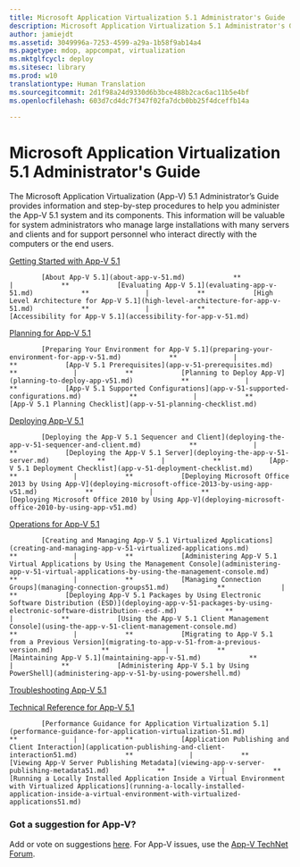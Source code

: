 ```yaml
---
title: Microsoft Application Virtualization 5.1 Administrator's Guide
description: Microsoft Application Virtualization 5.1 Administrator's Guide
author: jamiejdt
ms.assetid: 3049996a-7253-4599-a29a-1b58f9ab14a4
ms.pagetype: mdop, appcompat, virtualization
ms.mktglfcycl: deploy
ms.sitesec: library
ms.prod: w10
translationtype: Human Translation
ms.sourcegitcommit: 2d1f98a24d9330d6b3bce488b2cac6ac11b5e4bf
ms.openlocfilehash: 603d7cd4dc7f347f02fa7dcb0bb25f4dceffb14a

---
```



# Microsoft Application Virtualization 5.1 Administrator's Guide


The Microsoft Application Virtualization (App-V) 5.1 Administrator’s Guide provides information and step-by-step procedures to help you administer the App-V 5.1 system and its components. This information will be valuable for system administrators who manage large installations with many servers and clients and for support personnel who interact directly with the computers or the end users.

<a href="" id="getting-started-with-app-v-5-1"></a>[Getting Started with App-V 5.1](getting-started-with-app-v-51.md)  


            [About App-V 5.1](about-app-v-51.md)            **              |            **            [Evaluating App-V 5.1](evaluating-app-v-51.md)            **              |            **            [High Level Architecture for App-V 5.1](high-level-architecture-for-app-v-51.md)            **              |            **            [Accessibility for App-V 5.1](accessibility-for-app-v-51.md)
          

<a href="" id="planning-for-app-v-5-1"></a>[Planning for App-V 5.1](planning-for-app-v-51.md)  


            [Preparing Your Environment for App-V 5.1](preparing-your-environment-for-app-v-51.md)            **              |            **            [App-V 5.1 Prerequisites](app-v-51-prerequisites.md)            **              |            **            [Planning to Deploy App-V](planning-to-deploy-app-v51.md)            **              |            **            [App-V 5.1 Supported Configurations](app-v-51-supported-configurations.md)            **              |            **            [App-V 5.1 Planning Checklist](app-v-51-planning-checklist.md)
          

<a href="" id="deploying-app-v-5-1"></a>[Deploying App-V 5.1](deploying-app-v-51.md)  


            [Deploying the App-V 5.1 Sequencer and Client](deploying-the-app-v-51-sequencer-and-client.md)            **              |            **            [Deploying the App-V 5.1 Server](deploying-the-app-v-51-server.md)            **              |            **            [App-V 5.1 Deployment Checklist](app-v-51-deployment-checklist.md)            **              |            **            [Deploying Microsoft Office 2013 by Using App-V](deploying-microsoft-office-2013-by-using-app-v51.md)            **              |            **            [Deploying Microsoft Office 2010 by Using App-V](deploying-microsoft-office-2010-by-using-app-v51.md)
          

<a href="" id="operations-for-app-v-5-1"></a>[Operations for App-V 5.1](operations-for-app-v-51.md)  


            [Creating and Managing App-V 5.1 Virtualized Applications](creating-and-managing-app-v-51-virtualized-applications.md)            **              |            **            [Administering App-V 5.1 Virtual Applications by Using the Management Console](administering-app-v-51-virtual-applications-by-using-the-management-console.md)            **              |            **            [Managing Connection Groups](managing-connection-groups51.md)            **              |            **            [Deploying App-V 5.1 Packages by Using Electronic Software Distribution (ESD)](deploying-app-v-51-packages-by-using-electronic-software-distribution--esd-.md)            **              |            **            [Using the App-V 5.1 Client Management Console](using-the-app-v-51-client-management-console.md)            **              |            **            [Migrating to App-V 5.1 from a Previous Version](migrating-to-app-v-51-from-a-previous-version.md)            **              |            **            [Maintaining App-V 5.1](maintaining-app-v-51.md)            **              |            **            [Administering App-V 5.1 by Using PowerShell](administering-app-v-51-by-using-powershell.md)
          

<a href="" id="troubleshooting-app-v-5-1"></a>[Troubleshooting App-V 5.1](troubleshooting-app-v-51.md)  

<a href="" id="technical-reference-for-app-v-5-1"></a>[Technical Reference for App-V 5.1](technical-reference-for-app-v-51.md)  


            [Performance Guidance for Application Virtualization 5.1](performance-guidance-for-application-virtualization-51.md)            **              |            **            [Application Publishing and Client Interaction](application-publishing-and-client-interaction51.md)            **              |            **            [Viewing App-V Server Publishing Metadata](viewing-app-v-server-publishing-metadata51.md)            **              |            **            [Running a Locally Installed Application Inside a Virtual Environment with Virtualized Applications](running-a-locally-installed-application-inside-a-virtual-environment-with-virtualized-applications51.md)
          

### Got a suggestion for App-V?

Add or vote on suggestions [here](http://appv.uservoice.com/forums/280448-microsoft-application-virtualization). For App-V issues, use the [App-V TechNet Forum](https://social.technet.microsoft.com/Forums/home?forum=mdopappv).

 

 








<!--HONumber=Jun16_HO4-->


